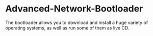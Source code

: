 # Advanced-Network-Bootloader
The bootloader allows you to download and install a huge variety of operating systems, as well as run some of them as live СD.
